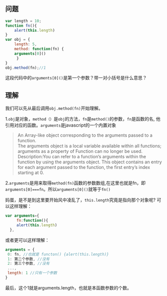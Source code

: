 ## 问题

```javascript
var length = 10;
function fn(){
    alert(this.length)
}
var obj = {
    length: 5,
    method: function(fn) {
    arguments[0]()
     }
}
obj.method(fn);//1
```

这段代码中的`arguments[0]()`是第一个参数？带一对小括号是什么意思？

## 理解

我们可以先从最后调用`obj.method(fn)`开始理解。

1.`obj`是对象，`method（）`是`obj`的方法，`fn`是`method()`的参数，`fn`是函数的名, 他引用对应的函数。`arguments`是javascript的一个内置对象

>An Array-like object corresponding to the arguments passed to a function.<br>The arguments object is a local variable available within all functions; arguments as a property of Function can no longer be used.
Description:You can refer to a function‘s arguments within the function by using the arguments object. This object contains an entry for each argument passed to the function, the first entry’s index starting at 0. 

2.`arguments`是用来取得`method(fn)`函数的参数数组,在这里也就是fn，即`arguments[0]===fn`。所以`arguments[0]()`就等于`fn()`

妈蛋，是不是到这里要开始风中凌乱了，`this.length`究竟是指向那个对象呢?
可以这样理解：

```javascript
var arguments={
     fn:function(){
     alert(this.length)
  },
```
或者更可以这样理解：

```javascript
arguments = {
 0: fn, //也就是 functon() {alert(this.length)} 
 1: 第二个参数, //没有 
 2: 第三个参数, //没有
 ..., 
 length: 1 //只有一个参数
}
```

最后，这个1就是arguments.length，也就是本函数参数的个数。

